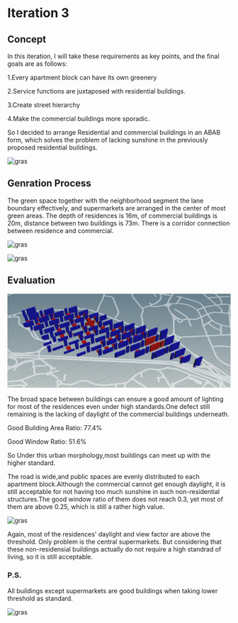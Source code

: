 # Iteration 3

## Concept
In this iteration, I will take these requirements as key points, and the final goals are as follows:

1.Every apartment block can have its own greenery

2.Service functions are juxtaposed with residential buildings.

3.Create street hierarchy

4.Make the commercial buildings more sporadic.

So I decided to arrange Residential and commercial buildings in an ABAB form, which solves the problem of lacking sunshine in the previously proposed residential buildings. 

![gras](imgs/I3P1.jpg)

## Genration Process
The green space together with the neighborhood segment the lane boundary effectively, and supermarkets are arranged in the center of most green areas. The depth of residences is 16m, of commercial buildings is 20m, distance between two buildings is 73m. There is a corridor connection between residence and commercial.

![gras](imgs/I3P2.jpg)

![gras](imgs/I3P6.png)

## Evaluation

![gras](imgs/I3P8.jpg)

The broad space between buildings can ensure a good amount of lighting for most of the residences even under high standards.One defect still remaining is the lacking of daylight of the commercial buildings underneath.

Good Building Area Ratio: 77.4% 

Good Window Ratio: 51.6%

So Under this urban morphology,most buildings can meet up with the higher standard. 

The road is wide,and public spaces are evenly distributed to each apartment block.Although the commercial cannot get enough daylight, it is still acceptable for not having too much sunshine in such non-residential structures.The good window ratio of them does not reach 0.3, yet most of them are above 0.25, which is still a rather high value.

![gras](imgs/I3P4.png)

Again, most of the residences' daylight and view factor are above the threshold. Only problem is the central supermarkets. But considering that these non-residensial buildings actually do not require a high standrad of living, so it is still acceptable.


### P.S.

All buildings except supermarkets are good buildings when taking lower threshold as standard.

![gras](imgs/I3P7.jpg)
